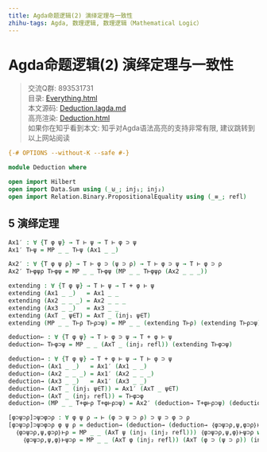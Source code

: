 ```yaml
---
title: Agda命题逻辑(2) 演绎定理与一致性
zhihu-tags: Agda, 数理逻辑, 数理逻辑（Mathematical Logic）
---
```


# Agda命题逻辑(2) 演绎定理与一致性

> 交流Q群: 893531731  
> 目录: [Everything.html](https://choukh.github.io/hilbert-prop/Everything.html)  
> 本文源码: [Deduction.lagda.md](https://github.com/choukh/hilbert-prop/blob/main/src/Deduction.lagda.md)  
> 高亮渲染: [Deduction.html](https://choukh.github.io/hilbert-prop/Deduction.html)  
> 如果你在知乎看到本文: 知乎对Agda语法高亮的支持非常有限, 建议跳转到以上网站阅读  

```agda
{-# OPTIONS --without-K --safe #-}

module Deduction where

open import Hilbert
open import Data.Sum using (_⊎_; inj₁; inj₂)
open import Relation.Binary.PropositionalEquality using (_≡_; refl)
```

## 5 演绎定理

```agda
Ax1′ : ∀ {T φ ψ} → T ⊢ ψ → T ⊢ φ ⊃ ψ
Ax1′ T⊢ψ = MP _ _ T⊢ψ (Ax1 _ _)

Ax2′ : ∀ {T φ ψ ρ} → T ⊢ φ ⊃ (ψ ⊃ ρ) → T ⊢ φ ⊃ ψ → T ⊢ φ ⊃ ρ
Ax2′ T⊢φψρ T⊢φψ = MP _ _ T⊢φψ (MP _ _ T⊢φψρ (Ax2 _ _ _))
```

```agda
extending : ∀ {T φ ψ} → T ⊢ ψ → T + φ ⊢ ψ
extending (Ax1 _ _)   = Ax1 _ _
extending (Ax2 _ _ _) = Ax2 _ _ _
extending (Ax3 _ _)   = Ax3 _ _
extending (AxT _ ψ∈T) = AxT _ (inj₁ ψ∈T)
extending (MP _ _ T⊢ρ T⊢ρ⊃ψ) = MP _ _ (extending T⊢ρ) (extending T⊢ρ⊃ψ)
```

```agda
deduction← : ∀ {T φ ψ} → T ⊢ φ ⊃ ψ → T + φ ⊢ ψ
deduction← T⊢φ⊃ψ = MP _ _ (AxT _ (inj₂ refl)) (extending T⊢φ⊃ψ)
```

```agda
deduction→ : ∀ {T φ ψ} → T + φ ⊢ ψ → T ⊢ φ ⊃ ψ
deduction→ (Ax1 _ _)   = Ax1′ (Ax1 _ _)
deduction→ (Ax2 _ _ _) = Ax1′ (Ax2 _ _ _)
deduction→ (Ax3 _ _)   = Ax1′ (Ax3 _ _)
deduction→ (AxT _ (inj₁ ψ∈T)) = Ax1′ (AxT _ ψ∈T)
deduction→ (AxT _ (inj₂ refl)) = T⊢φ⊃φ
deduction→ (MP _ _ T+φ⊢ρ T+φ⊢ρ⊃ψ) = Ax2′ (deduction→ T+φ⊢ρ⊃ψ) (deduction→ T+φ⊢ρ)
```

```agda
[φ⊃ψ⊃ρ]⊃ψ⊃φ⊃ρ : ∀ φ ψ ρ → ⊢ (φ ⊃ ψ ⊃ ρ) ⊃ ψ ⊃ φ ⊃ ρ
[φ⊃ψ⊃ρ]⊃ψ⊃φ⊃ρ φ ψ ρ = deduction→ (deduction→ (deduction→ ｛φ⊃ψ⊃ρ,ψ,φ⊃ρ｝⊢ρ)) where
  ｛φ⊃ψ⊃ρ,ψ,φ⊃ρ｝⊢ρ = MP _ _ (AxT ψ (inj₁ (inj₂ refl))) ｛φ⊃ψ⊃ρ,ψ,φ｝⊢ψ⊃ρ where
    ｛φ⊃ψ⊃ρ,ψ,φ｝⊢ψ⊃ρ = MP _ _ (AxT φ (inj₂ refl)) (AxT (φ ⊃ (ψ ⊃ ρ)) (inj₁ (inj₁ (inj₂ refl))))
```
